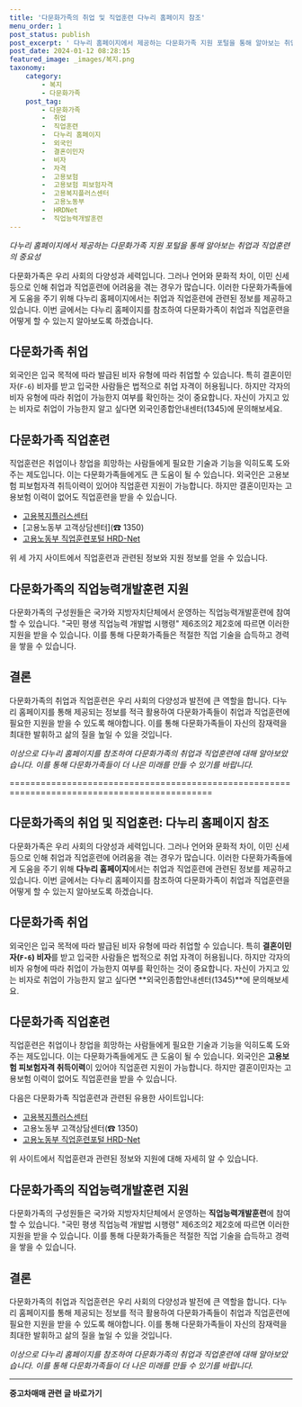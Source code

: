```yaml
---
title: '다문화가족의 취업 및 직업훈련 다누리 홈페이지 참조'
menu_order: 1
post_status: publish
post_excerpt: ' 다누리 홈페이지에서 제공하는 다문화가족 지원 포털을 통해 알아보는 취업과 직업훈련의 중요성 '
post_date: 2024-01-12 08:28:15
featured_image: _images/복지.png
taxonomy:
    category:
        - 복지
        - 다문화가족
    post_tag:
        - 다문화가족
        -  취업
        -  직업훈련
        -  다누리 홈페이지
        -  외국인
        -  결혼이민자
        -  비자
        -  자격
        -  고용보험
        -  고용보험 피보험자격
        -  고용복지플러스센터
        -  고용노동부
        -  HRDNet
        -  직업능력개발훈련
---
```



*다누리 홈페이지에서 제공하는 다문화가족 지원 포털을 통해 알아보는 취업과 직업훈련의 중요성*

다문화가족은 우리 사회의 다양성과 세력입니다. 그러나 언어와 문화적 차이, 이민 신세 등으로 인해 취업과 직업훈련에 어려움을 겪는 경우가 많습니다. 이러한 다문화가족들에게 도움을 주기 위해 다누리 홈페이지에서는 취업과 직업훈련에 관련된 정보를 제공하고 있습니다. 이번 글에서는 다누리 홈페이지를 참조하여 다문화가족이 취업과 직업훈련을 어떻게 할 수 있는지 알아보도록 하겠습니다.

## 다문화가족 취업

외국인은 입국 목적에 따라 발급된 비자 유형에 따라 취업할 수 있습니다. 특히 결혼이민자(`F-6`) 비자를 받고 입국한 사람들은 법적으로 취업 자격이 허용됩니다. 하지만 각자의 비자 유형에 따라 취업이 가능한지 여부를 확인하는 것이 중요합니다. 자신이 가지고 있는 비자로 취업이 가능한지 알고 싶다면 외국인종합안내센터(1345)에 문의해보세요.

## 다문화가족 직업훈련

직업훈련은 취업이나 창업을 희망하는 사람들에게 필요한 기술과 기능을 익히도록 도와주는 제도입니다. 이는 다문화가족들에게도 큰 도움이 될 수 있습니다. 외국인은 고용보험 피보험자격 취득이력이 있어야 직업훈련 지원이 가능합니다. 하지만 결혼이민자는 고용보험 이력이 없어도 직업훈련을 받을 수 있습니다.

- [고용복지플러스센터](www.workplus.go.kr)
- [고용노동부 고객상담센터](☎ 1350)
- [고용노동부 직업훈련포털 HRD-Net](www.hrd.go.kr)

위 세 가지 사이트에서 직업훈련과 관련된 정보와 지원 정보를 얻을 수 있습니다.

## 다문화가족의 직업능력개발훈련 지원

다문화가족의 구성원들은 국가와 지방자치단체에서 운영하는 직업능력개발훈련에 참여할 수 있습니다. "국민 평생 직업능력 개발법 시행령" 제6조의2 제2호에 따르면 이러한 지원을 받을 수 있습니다. 이를 통해 다문화가족들은 적절한 직업 기술을 습득하고 경력을 쌓을 수 있습니다.

## 결론

다문화가족의 취업과 직업훈련은 우리 사회의 다양성과 발전에 큰 역할을 합니다. 다누리 홈페이지를 통해 제공되는 정보를 적극 활용하여 다문화가족들이 취업과 직업훈련에 필요한 지원을 받을 수 있도록 해야합니다. 이를 통해 다문화가족들이 자신의 잠재력을 최대한 발휘하고 삶의 질을 높일 수 있을 것입니다.

*이상으로 다누리 홈페이지를 참조하여 다문화가족의 취업과 직업훈련에 대해 알아보았습니다. 이를 통해 다문화가족들이 더 나은 미래를 만들 수 있기를 바랍니다.*

=============================================================================================
## 다문화가족의 취업 및 직업훈련: 다누리 홈페이지 참조

다문화가족은 우리 사회의 다양성과 세력입니다. 그러나 언어와 문화적 차이, 이민 신세 등으로 인해 취업과 직업훈련에 어려움을 겪는 경우가 많습니다. 이러한 다문화가족들에게 도움을 주기 위해 **다누리 홈페이지**에서는 취업과 직업훈련에 관련된 정보를 제공하고 있습니다. 이번 글에서는 다누리 홈페이지를 참조하여 다문화가족이 취업과 직업훈련을 어떻게 할 수 있는지 알아보도록 하겠습니다.

## 다문화가족 취업

외국인은 입국 목적에 따라 발급된 비자 유형에 따라 취업할 수 있습니다. 특히 **결혼이민자(`F-6`) 비자**를 받고 입국한 사람들은 법적으로 취업 자격이 허용됩니다. 하지만 각자의 비자 유형에 따라 취업이 가능한지 여부를 확인하는 것이 중요합니다. 자신이 가지고 있는 비자로 취업이 가능한지 알고 싶다면 **외국인종합안내센터(1345)**에 문의해보세요.

## 다문화가족 직업훈련

직업훈련은 취업이나 창업을 희망하는 사람들에게 필요한 기술과 기능을 익히도록 도와주는 제도입니다. 이는 다문화가족들에게도 큰 도움이 될 수 있습니다. 외국인은 **고용보험 피보험자격 취득이력**이 있어야 직업훈련 지원이 가능합니다. 하지만 결혼이민자는 고용보험 이력이 없어도 직업훈련을 받을 수 있습니다.

다음은 다문화가족 직업훈련과 관련된 유용한 사이트입니다:

- [고용복지플러스센터](www.workplus.go.kr)
- 고용노동부 고객상담센터(☎ 1350)
- [고용노동부 직업훈련포털 HRD-Net](www.hrd.go.kr)

위 사이트에서 직업훈련과 관련된 정보와 지원에 대해 자세히 알 수 있습니다.

## 다문화가족의 직업능력개발훈련 지원

다문화가족의 구성원들은 국가와 지방자치단체에서 운영하는 **직업능력개발훈련**에 참여할 수 있습니다. "국민 평생 직업능력 개발법 시행령" 제6조의2 제2호에 따르면 이러한 지원을 받을 수 있습니다. 이를 통해 다문화가족들은 적절한 직업 기술을 습득하고 경력을 쌓을 수 있습니다.

## 결론

다문화가족의 취업과 직업훈련은 우리 사회의 다양성과 발전에 큰 역할을 합니다. 다누리 홈페이지를 통해 제공되는 정보를 적극 활용하여 다문화가족들이 취업과 직업훈련에 필요한 지원을 받을 수 있도록 해야합니다. 이를 통해 다문화가족들이 자신의 잠재력을 최대한 발휘하고 삶의 질을 높일 수 있을 것입니다.

*이상으로 다누리 홈페이지를 참조하여 다문화가족의 취업과 직업훈련에 대해 알아보았습니다. 이를 통해 다문화가족들이 더 나은 미래를 만들 수 있기를 바랍니다.*
<!-- wp:separator -->
<hr class="wp-block-separator has-alpha-channel-opacity"/>
<!-- /wp:separator -->

<!-- wp:group {"backgroundColor":"base","layout":{"type":"constrained"}} -->
<div class="wp-block-group has-base-background-color has-background"><!-- wp:paragraph {"align":"center","fontSize":"medium"} -->
<p class="has-text-align-center has-large-font-size"><strong>중고차매매 관련 글 바로가기</strong></p>
<!-- /wp:paragraph -->


<!-- wp:latest-posts
{"categories":[{"id":1891,"count":19,"description":"","link":"https://uknowlaw.com/category/%ec%a4%91%ea%b3%a0%ec%b0%a8%eb%a7%a4%eb%a7%a4/","name":"중고차매매","slug":"중고차매매","taxonomy":"category","parent":0,"meta":[],"_links":{"self":[{"href":"https://uknowlaw.com/wp-json/wp/v2/categories/1891"}],"collection":[{"href":"https://uknowlaw.com/wp-json/wp/v2/categories"}],"about":[{"href":"https://uknowlaw.com/wp-json/wp/v2/taxonomies/category"}],"wp:post_type":[{"href":"https://uknowlaw.com/wp-json/wp/v2/posts?categories=1891"}],"curies":[{"name":"wp","href":"https://api.w.org/{rel}","templated":true}]}}],"postsToShow":100,"excerptLength":28,"postLayout":"grid","columns":2,"featuredImageAlign":"left","featuredImageSizeSlug":"large","fontSize":"small"} /--></div>
<!-- /wp:group -->